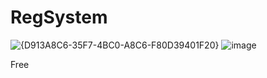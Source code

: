 # RegSystem

![{D913A8C6-35F7-4BC0-A8C6-F80D39401F20}](https://github.com/user-attachments/assets/11fa4278-c74c-4f8c-9ea7-57bb02262035)
![image](https://github.com/user-attachments/assets/ea8d5d4e-508b-4773-ad58-355a7f99b4d8)

Free
